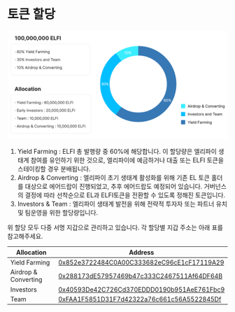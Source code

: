 # 토큰 할당

![allocation](./allocation.png)

1. Yield Farming : ELFI 총 발행량 중 60%에 해당합니다. 이 할당량은 엘리파이 생태계 참여를 유인하기 위한 것으로, 엘리파이에 예금하거나 대출 또는 ELFI 토큰을 스테이킹할 경우 분배됩니다.
2. Airdrop & Converting : 엘리파이 초기 생태계 활성화를 위해 기존 EL 토큰 홀더를 대상으로 에어드랍이 진행되었고, 추후 에어드랍도 예정되어 있습니다. 거버넌스의 결정에 따라 선착순으로 EL과 ELFI토큰을 전환할 수 있도록 정해진 토큰입니다.
3. Investors & Team : 엘리파이 생태계 발전을 위해 전략적 투자자 또는 파트너 유치 및 팀운영을 위한 할당량입니다.

위 할당 모두 다중 서명 지갑으로 관리하고 있습니다. 각 할당별 지갑 주소는 아래 표를 참고해주세요.

| Allocation | Address |
| --- | --- |
| Yield Farming | [0x852e3722484C0A00C333682eC96cE1cF17119A29](https://etherscan.io/address/0x852e3722484C0A00C333682eC96cE1cF17119A29) |
| Airdrop & Converting | [0x288173dE57957469b47c333C2467511Af64DF64B](https://etherscan.io/address/0x288173dE57957469b47c333C2467511Af64DF64B) |
| Investors | [0x40593De42C726Cd370EDDD0190b951AeE761Fbc9](https://etherscan.io/address/0x40593De42C726Cd370EDDD0190b951AeE761Fbc9) |
| Team | [0xFAA1F5851D31F7d42322a76c661c56A5522845Df](https://etherscan.io/address/0xFAA1F5851D31F7d42322a76c661c56A5522845Df) |
